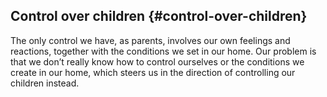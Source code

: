 ## Control over children {#control-over-children}

The only control we have, as parents, involves our own feelings and reactions, together with the conditions we set in our home. Our problem is that we don’t really know how to control ourselves or the conditions we create in our home, which steers us in the direction of controlling our children instead.